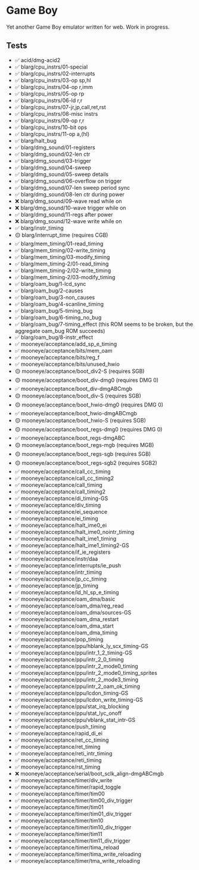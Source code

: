# Game Boy

Yet another Game Boy emulator written for web. Work in progress.

## Tests

- ✅ acid/dmg-acid2
- ✅ blarg/cpu_instrs/01-special
- ✅ blarg/cpu_instrs/02-interrupts
- ✅ blarg/cpu_instrs/03-op sp,hl
- ✅ blarg/cpu_instrs/04-op r,imm
- ✅ blarg/cpu_instrs/05-op rp
- ✅ blarg/cpu_instrs/06-ld r,r
- ✅ blarg/cpu_instrs/07-jr,jp,call,ret,rst
- ✅ blarg/cpu_instrs/08-misc instrs
- ✅ blarg/cpu_instrs/09-op r,r
- ✅ blarg/cpu_instrs/10-bit ops
- ✅ blarg/cpu_instrs/11-op a,(hl)
- ✅ blarg/halt_bug
- ✅ blarg/dmg_sound/01-registers
- ✅ blarg/dmg_sound/02-len ctr
- ✅ blarg/dmg_sound/03-trigger
- ✅ blarg/dmg_sound/04-sweep
- ✅ blarg/dmg_sound/05-sweep details
- ✅ blarg/dmg_sound/06-overflow on trigger
- ✅ blarg/dmg_sound/07-len sweep period sync
- ✅ blarg/dmg_sound/08-len ctr during power
- ❌ blarg/dmg_sound/09-wave read while on
- ❌ blarg/dmg_sound/10-wave trigger while on
- ✅ blarg/dmg_sound/11-regs after power
- ❌ blarg/dmg_sound/12-wave write while on
- ✅ blarg/instr_timing
- 🟡 blarg/interrupt_time (requires CGB)
- ✅ blarg/mem_timing/01-read_timing
- ✅ blarg/mem_timing/02-write_timing
- ✅ blarg/mem_timing/03-modify_timing
- ✅ blarg/mem_timing-2/01-read_timing
- ✅ blarg/mem_timing-2/02-write_timing
- ✅ blarg/mem_timing-2/03-modify_timing
- ✅ blarg/oam_bug/1-lcd_sync
- ✅ blarg/oam_bug/2-causes
- ✅ blarg/oam_bug/3-non_causes
- ✅ blarg/oam_bug/4-scanline_timing
- ✅ blarg/oam_bug/5-timing_bug
- ✅ blarg/oam_bug/6-timing_no_bug
- ✅ blarg/oam_bug/7-timing_effect (this ROM seems to be broken, but the aggregate oam_bug ROM succeeds)
- ✅ blarg/oam_bug/8-instr_effect
- ✅ mooneye/acceptance/add_sp_e_timing
- ✅ mooneye/acceptance/bits/mem_oam
- ✅ mooneye/acceptance/bits/reg_f
- ✅ mooneye/acceptance/bits/unused_hwio
- 🟡 mooneye/acceptance/boot_div2-S (requires SGB)
- 🟡 mooneye/acceptance/boot_div-dmg0 (requires DMG 0)
- ✅ mooneye/acceptance/boot_div-dmgABCmgb
- 🟡 mooneye/acceptance/boot_div-S (requires SGB)
- 🟡 mooneye/acceptance/boot_hwio-dmg0 (requires DMG 0)
- ✅ mooneye/acceptance/boot_hwio-dmgABCmgb
- 🟡 mooneye/acceptance/boot_hwio-S (requires SGB)
- 🟡 mooneye/acceptance/boot_regs-dmg0 (requires DMG 0)
- ✅ mooneye/acceptance/boot_regs-dmgABC
- 🟡 mooneye/acceptance/boot_regs-mgb (requires MGB)
- 🟡 mooneye/acceptance/boot_regs-sgb (requires SGB)
- 🟡 mooneye/acceptance/boot_regs-sgb2 (requires SGB2)
- ✅ mooneye/acceptance/call_cc_timing
- ✅ mooneye/acceptance/call_cc_timing2
- ✅ mooneye/acceptance/call_timing
- ✅ mooneye/acceptance/call_timing2
- ✅ mooneye/acceptance/di_timing-GS
- ✅ mooneye/acceptance/div_timing
- ✅ mooneye/acceptance/ei_sequence
- ✅ mooneye/acceptance/ei_timing
- ✅ mooneye/acceptance/halt_ime0_ei
- ✅ mooneye/acceptance/halt_ime0_nointr_timing
- ✅ mooneye/acceptance/halt_ime1_timing
- ✅ mooneye/acceptance/halt_ime1_timing2-GS
- ✅ mooneye/acceptance/if_ie_registers
- ✅ mooneye/acceptance/instr/daa
- ✅ mooneye/acceptance/interrupts/ie_push
- ✅ mooneye/acceptance/intr_timing
- ✅ mooneye/acceptance/jp_cc_timing
- ✅ mooneye/acceptance/jp_timing
- ✅ mooneye/acceptance/ld_hl_sp_e_timing
- ✅ mooneye/acceptance/oam_dma/basic
- ✅ mooneye/acceptance/oam_dma/reg_read
- ✅ mooneye/acceptance/oam_dma/sources-GS
- ✅ mooneye/acceptance/oam_dma_restart
- ✅ mooneye/acceptance/oam_dma_start
- ✅ mooneye/acceptance/oam_dma_timing
- ✅ mooneye/acceptance/pop_timing
- ✅ mooneye/acceptance/ppu/hblank_ly_scx_timing-GS
- ✅ mooneye/acceptance/ppu/intr_1_2_timing-GS
- ✅ mooneye/acceptance/ppu/intr_2_0_timing
- ✅ mooneye/acceptance/ppu/intr_2_mode0_timing
- ✅ mooneye/acceptance/ppu/intr_2_mode0_timing_sprites
- ✅ mooneye/acceptance/ppu/intr_2_mode3_timing
- ✅ mooneye/acceptance/ppu/intr_2_oam_ok_timing
- ✅ mooneye/acceptance/ppu/lcdon_timing-GS
- ✅ mooneye/acceptance/ppu/lcdon_write_timing-GS
- ✅ mooneye/acceptance/ppu/stat_irq_blocking
- ✅ mooneye/acceptance/ppu/stat_lyc_onoff
- ✅ mooneye/acceptance/ppu/vblank_stat_intr-GS
- ✅ mooneye/acceptance/push_timing
- ✅ mooneye/acceptance/rapid_di_ei
- ✅ mooneye/acceptance/ret_cc_timing
- ✅ mooneye/acceptance/ret_timing
- ✅ mooneye/acceptance/reti_intr_timing
- ✅ mooneye/acceptance/reti_timing
- ✅ mooneye/acceptance/rst_timing
- ❌ mooneye/acceptance/serial/boot_sclk_align-dmgABCmgb
- ✅ mooneye/acceptance/timer/div_write
- ✅ mooneye/acceptance/timer/rapid_toggle
- ✅ mooneye/acceptance/timer/tim00
- ✅ mooneye/acceptance/timer/tim00_div_trigger
- ✅ mooneye/acceptance/timer/tim01
- ✅ mooneye/acceptance/timer/tim01_div_trigger
- ✅ mooneye/acceptance/timer/tim10
- ✅ mooneye/acceptance/timer/tim10_div_trigger
- ✅ mooneye/acceptance/timer/tim11
- ✅ mooneye/acceptance/timer/tim11_div_trigger
- ✅ mooneye/acceptance/timer/tima_reload
- ✅ mooneye/acceptance/timer/tima_write_reloading
- ✅ mooneye/acceptance/timer/tma_write_reloading
